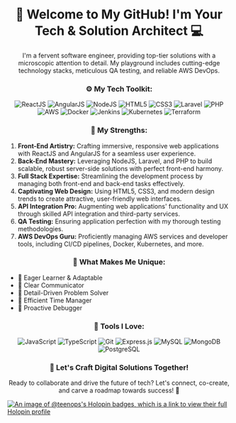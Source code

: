 <h1 align="center">🌟 Welcome to My GitHub! I'm Your Tech & Solution Architect 💻</h1>

<p align="center">
  I'm a fervent software engineer, providing top-tier solutions with a microscopic attention to detail. My playground includes cutting-edge technology stacks, meticulous QA testing, and reliable AWS DevOps.
</p>

<h3 align="center">⚙️ My Tech Toolkit:</h3>

<p align="center">
  <img src="https://img.shields.io/badge/-ReactJs-61DAFB?logo=react&logoColor=white&style=for-the-badge" alt="ReactJS"/> 
  <img src="https://img.shields.io/badge/-AngularJS-E23237?logo=angular&logoColor=white&style=for-the-badge" alt="AngularJS"/>
  <img src="https://img.shields.io/badge/-NodeJS-339933?logo=node.js&logoColor=white&style=for-the-badge" alt="NodeJS"/>
  <img src="https://img.shields.io/badge/-HTML5-E34F26?logo=html5&logoColor=white&style=for-the-badge" alt="HTML5"/>
  <img src="https://img.shields.io/badge/-CSS3-1572B6?logo=css3&logoColor=white&style=for-the-badge" alt="CSS3"/>
  <img src="https://img.shields.io/badge/-Laravel-FF2D20?logo=laravel&logoColor=white&style=for-the-badge" alt="Laravel"/>
  <img src="https://img.shields.io/badge/-PHP-777BB4?logo=php&logoColor=white&style=for-the-badge" alt="PHP"/>
  <img src="https://img.shields.io/badge/-AWS-232F3E?logo=amazon-aws&logoColor=white&style=for-the-badge" alt="AWS"/>
  <img src="https://img.shields.io/badge/-Docker-2496ED?logo=docker&logoColor=white&style=for-the-badge" alt="Docker"/>
  <img src="https://img.shields.io/badge/-Jenkins-D24939?logo=jenkins&logoColor=white&style=for-the-badge" alt="Jenkins"/>
  <img src="https://img.shields.io/badge/-Kubernetes-326CE5?logo=kubernetes&logoColor=white&style=for-the-badge" alt="Kubernetes"/>
  <img src="https://img.shields.io/badge/-Terraform-623CE4?logo=terraform&logoColor=white&style=for-the-badge" alt="Terraform"/>
</p>

<h3 align="center">🎯 My Strengths:</h3>

1. **Front-End Artistry:** Crafting immersive, responsive web applications with ReactJS and AngularJS for a seamless user experience.
2. **Back-End Mastery:** Leveraging NodeJS, Laravel, and PHP to build scalable, robust server-side solutions with perfect front-end harmony.
3. **Full Stack Expertise:** Streamlining the development process by managing both front-end and back-end tasks effectively.
4. **Captivating Web Design:** Using HTML5, CSS3, and modern design trends to create attractive, user-friendly web interfaces.
5. **API Integration Pro:** Augmenting web applications' functionality and UX through skilled API integration and third-party services.
6. **QA Testing:** Ensuring application perfection with my thorough testing methodologies.
7. **AWS DevOps Guru:** Proficiently managing AWS services and developer tools, including CI/CD pipelines, Docker, Kubernetes, and more.

<h3 align="center">📌 What Makes Me Unique:</h3>

- 🎯 Eager Learner & Adaptable
- 🎯 Clear Communicator
- 🎯 Detail-Driven Problem Solver
- 🎯 Efficient Time Manager
- 🎯 Proactive Debugger

<h3 align="center">🔧 Tools I Love:</h3>

<p align="center">
  <img src="https://img.shields.io/badge/-JavaScript-F7DF1E?logo=javascript&logoColor=black&style=for-the-badge" alt="JavaScript"/> 
  <img src="https://img.shields.io/badge/-TypeScript-3178C6?logo=typescript&logoColor=white&style=for-the-badge" alt="TypeScript"/>
  <img src="https://img.shields.io/badge/-Git-F05032?logo=git&logoColor=white&style=for-the-badge" alt="Git"/>
  <img src="https://img.shields.io/badge/-Express.js-000000?logo=express&logoColor=white&style=for-the-badge" alt="Express.js"/>
  <img src="https://img.shields.io/badge/-MySQL-4479A1?logo=mysql&logoColor=white&style=for-the-badge" alt="MySQL"/>
  <img src="https://img.shields.io/badge/-MongoDB-47A248?logo=mongodb&logoColor=white&style=for-the-badge" alt="MongoDB"/>
  <img src="https://img.shields.io/badge/-PostgreSQL-336791?logo=postgresql&logoColor=white&style=for-the-badge" alt="PostgreSQL"/>
</p>

<h3 align="center">👥 Let's Craft Digital Solutions Together!</h3>

<p align="center">
  Ready to collaborate and drive the future of tech? Let's connect, co-create, and carve a roadmap towards success! 🚀
</p>


[![An image of @teenops's Holopin badges, which is a link to view their full Holopin profile](https://holopin.me/teenops)](https://holopin.io/@teenops)
